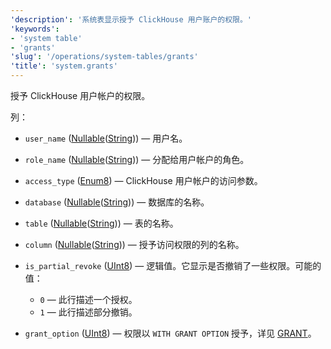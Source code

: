 ```yaml
---
'description': '系统表显示授予 ClickHouse 用户账户的权限。'
'keywords':
- 'system table'
- 'grants'
'slug': '/operations/system-tables/grants'
'title': 'system.grants'
---
```


授予 ClickHouse 用户帐户的权限。

列：
- `user_name` ([Nullable](../../sql-reference/data-types/nullable.md)([String](../../sql-reference/data-types/string.md))) — 用户名。

- `role_name` ([Nullable](../../sql-reference/data-types/nullable.md)([String](../../sql-reference/data-types/string.md))) — 分配给用户帐户的角色。

- `access_type` ([Enum8](../../sql-reference/data-types/enum.md)) — ClickHouse 用户帐户的访问参数。

- `database` ([Nullable](../../sql-reference/data-types/nullable.md)([String](../../sql-reference/data-types/string.md))) — 数据库的名称。

- `table` ([Nullable](../../sql-reference/data-types/nullable.md)([String](../../sql-reference/data-types/string.md))) — 表的名称。

- `column` ([Nullable](../../sql-reference/data-types/nullable.md)([String](../../sql-reference/data-types/string.md))) — 授予访问权限的列的名称。

- `is_partial_revoke` ([UInt8](/sql-reference/data-types/int-uint#integer-ranges)) — 逻辑值。它显示是否撤销了一些权限。可能的值：
  - `0` — 此行描述一个授权。
  - `1` — 此行描述部分撤销。

- `grant_option` ([UInt8](/sql-reference/data-types/int-uint#integer-ranges)) — 权限以 `WITH GRANT OPTION` 授予，详见 [GRANT](../../sql-reference/statements/grant.md#granting-privilege-syntax)。
